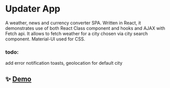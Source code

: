 # Updater App

A weather, news and currency converter SPA. Written in React, it demonstrates use of both React Class component and hooks and AJAX with Fetch api.
It allows to fetch weather for a city chosen via city search component. Material-UI used for CSS.

### todo:

add error notification toasts, 
geolocation for default city

## ✨ [Demo](https://updater.netlify.app/)
